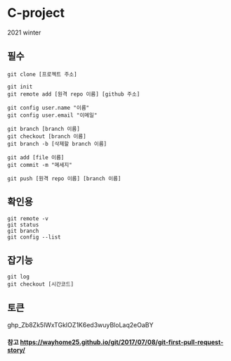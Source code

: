 # C-project
2021 winter



## 필수 
``` 
git clone [프로젝트 주소]

git init 
git remote add [원격 repo 이름] [github 주소]

git config user.name "이름"
git config user.email "이메일"

git branch [branch 이름]
git checkout [branch 이름]
git branch -b [삭제할 branch 이름]

git add [file 이름]
git commit -m "메세지"

git push [원격 repo 이름] [branch 이름]
``` 

## 확인용
``` 
git remote -v
git status 
git branch
git config --list
``` 

## 잡기능 
``` 
git log
git checkout [시간코드]
``` 

## 토큰
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


#### 참고 https://wayhome25.github.io/git/2017/07/08/git-first-pull-request-story/

